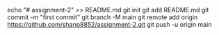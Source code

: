 echo "# assignment-2" >> README.md
git init
git add README.md
git commit -m "first commit"
git branch -M main
git remote add origin https://github.com/shanp8852/assignment-2.git
git push -u origin main
